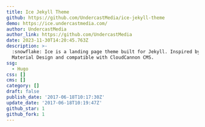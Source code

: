 ```yaml
---
title: Ice Jekyll Theme
github: https://github.com/UndercastMedia/ice-jekyll-theme
demo: https://ice.undercastmedia.com/
author: UndercastMedia
author_link: https://github.com/UndercastMedia
date: 2023-11-30T14:20:45.763Z
description: >-
  :snowflake: Ice is a landing page theme built for Jekyll. Inspired by Google's
  Material Design and compatible with CloudCannon CMS.
ssg:
  - Hugo
css: []
cms: []
category: []
draft: false
publish_date: '2017-06-18T10:17:30Z'
update_date: '2017-06-18T10:19:47Z'
github_star: 1
github_fork: 1
---
```

